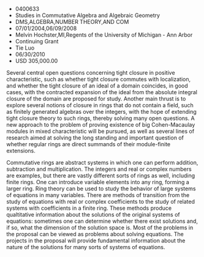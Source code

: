 
* 0400633
* Studies in Commutative Algebra and Algebraic Geometry
* DMS,ALGEBRA,NUMBER THEORY,AND COM
* 07/01/2004,06/09/2008
* Melvin Hochster,MI,Regents of the University of Michigan - Ann Arbor
* Continuing Grant
* Tie Luo
* 06/30/2010
* USD 305,000.00

Several central open questions concerning tight closure in positive
characteristic, such as whether tight closure commutes with localization, and
whether the tight closure of an ideal of a domain coincides, in good cases, with
the contracted expansion of the ideal from the absolute integral closure of the
domain are proposed for study. Another main thrust is to explore several notions
of closure in rings that do not contain a field, such as finitely generated
algebras over the integers, with the hope of extending tight closure theory to
such rings, thereby solving many open questions. A new approach to the problem
of proving existence of big Cohen-Macaulay modules in mixed characteristic will
be pursued, as well as several lines of research aimed at solving the long
standing and important question of whether regular rings are direct summands of
their module-finite extensions.

Commutative rings are abstract systems in which one can perform addition,
subtraction and multiplication. The integers and real or complex numbers are
examples, but there are vastly different sorts of rings as well, including
finite rings. One can introduce variable elements into any ring, forming a
larger ring. Ring theory can be used to study the behavior of large systems of
equations in many variables. There are methods of transition from the study of
equations with real or complex coefficients to the study of related systems with
coefficients in a finite ring. These methods produce qualtitative information
about the solutions of the original systems of equations: sometimes one can
determine whether there exist solutions and, if so, what the dimension of the
solution space is. Most of the problems in the proposal can be viewed as
problems about solving equations. The projects in the proposal will provide
fundamental information about the nature of the solutions for many sorts of
systems of equations.
